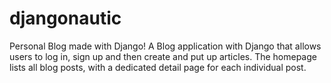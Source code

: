 # djangonautic
Personal Blog made with Django!
A Blog application with Django that allows users to log in, sign up and then create and put up articles. The homepage lists all blog posts, with a dedicated detail page for each individual post.
